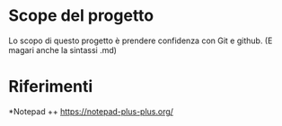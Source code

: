 # Scope del progetto

Lo scopo di questo progetto è prendere confidenza con Git e github. (E magari anche la sintassi .md)

# Riferimenti

*Notepad ++ https://notepad-plus-plus.org/